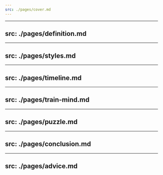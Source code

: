```yaml
---
src: ./pages/cover.md
---
```


---
src: ./pages/definition.md
---

---
src: ./pages/styles.md
---

---
src: ./pages/timeline.md
---

---
src: ./pages/train-mind.md
---

---
src: ./pages/puzzle.md
---

---
src: ./pages/conclusion.md
---

---
src: ./pages/advice.md
---